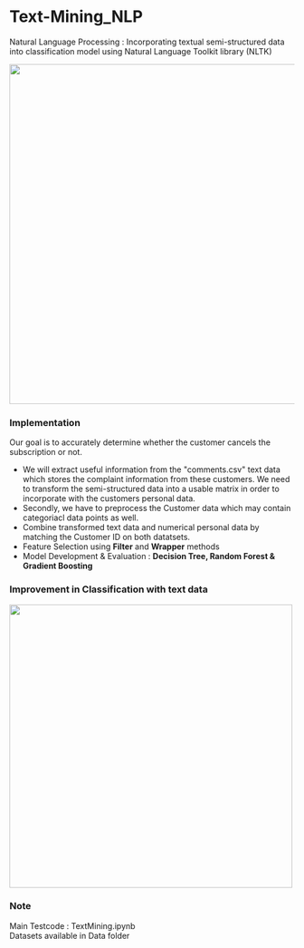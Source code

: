 # Text-Mining_NLP
Natural Language Processing : Incorporating textual semi-structured data into classification model using Natural Language Toolkit library (NLTK)
<br>

<img src="https://user-images.githubusercontent.com/112804900/203012392-3c10dd2c-d9a7-4696-a9a7-1f2f2e8aac81.png" width=600)>

### Implementation
Our goal is to accurately determine whether the customer cancels the subscription or not. 
- We will extract useful information from the "comments.csv" text data which stores the complaint information from these customers. We need to transform the semi-structured data into a usable matrix in order to incorporate with the customers personal data.
- Secondly, we have to preprocess the Customer data which may contain categoriacl data points as well.
- Combine transformed text data and numerical personal data by matching the Customer ID on both datatsets.
- Feature Selection using **Filter** and **Wrapper** methods
- Model Development & Evaluation : **Decision Tree, Random Forest & Gradient Boosting**

### Improvement in Classification with text data

<img src="https://user-images.githubusercontent.com/112804900/202992612-5e8fd4e4-0e6c-4a99-8d38-5eb0b0f39c7e.png" width=500 >

### Note <br>
Main Testcode : TextMining.ipynb <br>
Datasets available in Data folder <br>
